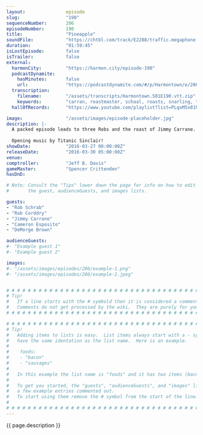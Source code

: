```yaml
---
layout:               episode
slug:                 "190"
sequenceNumber:       206
episodeNumber:        190
title:                "Pineapple"
soundFile:            "https://chtbl.com/track/E2288/traffic.megaphone.fm/STA3342011339.mp3?updated=1560378932"
duration:             "01:59:45"
isLostEpisode:        false
isTrailer:            false
external:
  harmonCity:         "https://harmon.city/episode-190"
  podcastDynamite:
    hasMinutes:       false
    url:              "https://podcastdynamite.com/#/p/Harmontown/e/206/190"
  transcription:
    filename:         "/assets/transcripts/Harmontown.S01E190.vtt.zip"
    keywords:         "carran, roastmaster, schaal, roasts, snarling, tig, corraine, mimi, robbs, esposito, rebuttal, affleck, stacy, cordray, garner, corddry, leonardo, cordy, roasted, stacey, rebecca, roast, pineapple, voyage, long-form"
  hallOfRecords:      "https://www.youtube.com/playlist?list=PLqxM5x81hNOZ2oPl82soQs3r4d3z0t81J"

image:                "/assets/images/episode-placeholder.jpg"
description: |-
  A packed episode leads to three Robs and the roast of Jimmy Carrane. 
  
  Opening music by Titanic Sinclair!
showDate:             "2016-03-27 00:00:00Z"
releaseDate:          "2016-03-30 05:00:00Z"
venue:                
comptroller:          "Jeff B. Davis"
gameMaster:           "Spencer Crittenden"
hasDnD:               

# Note: Consult the "Tips" lower down the page for info on how to edit
#       the guest, audienceGuests, and images lists.

guests:
- "Rob Schrab"
- "Rob Corddry"
- "Jimmy Carrane"
- "Cameron Esposito"
- "DeMorge Brown"

audienceGuests:
#- "Example guest 1"
#- "Example guest 2"

images:
#- "/assets/images/episodes/206/example-1.png"
#- "/assets/images/episodes/206/example-2.jpeg"


# # # # # # # # # # # # # # # # # # # # # # # # # # # # # # # # # # # # # # # # # # # # #
# Tip!
#   If a line starts with the # symbold then it is considered a comment.
#   Comments do not get processed by the wiki.  They are purely for your information.
# # # # # # # # # # # # # # # # # # # # # # # # # # # # # # # # # # # # # # # # # # # # #

# # # # # # # # # # # # # # # # # # # # # # # # # # # # # # # # # # # # # # # # # # # # #
# Tip!
#   Adding items to lists is easy.  List items always start with a - symbol and have
#   have the same identation as the list name.  Here is an example.
#
#    foods:
#    - "bacon"
#    - "sausages"
#
#   In this example the list name is "foods" and it has two items (bacon, and sausages).
#
#   To get you started, the "guests", "audienceGuests", and "images" lists below have
#   a few example entries commented out.
#   To start using them remove the # symbol from the start of the line.
#
# # # # # # # # # # # # # # # # # # # # # # # # # # # # # # # # # # # # # # # # # # # # #
---
```


<!-- The episode description will be rendered here -->
{{ page.description }}

<!-- Add your content BELOW here -->
<!-- vvvvvvvvvvvvvvvvvvvvvvvvvvv -->




<!-- ^^^^^^^^^^^^^^^^^^^^^^^^^^^ -->
<!-- Add your content ABOVE here -->

<!-- The episode gallery will be rendered here -->